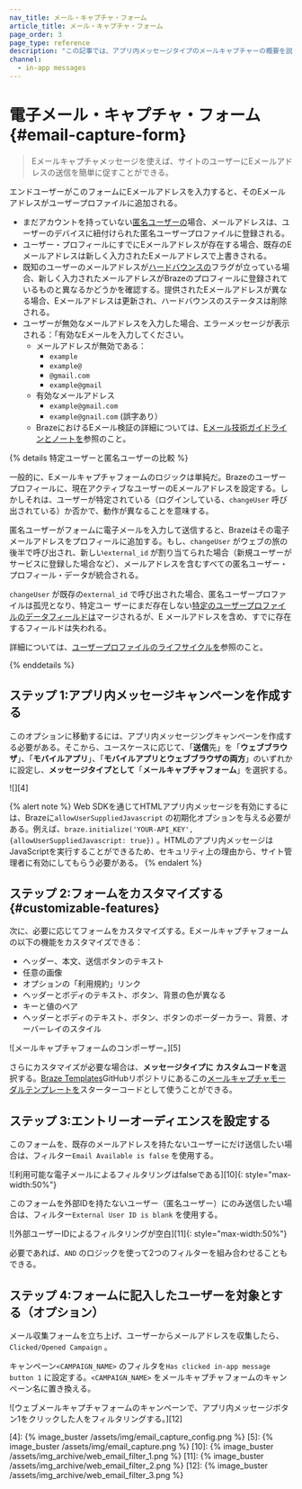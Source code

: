 ```yaml
---
nav_title: メール・キャプチャ・フォーム
article_title: メール・キャプチャ・フォーム
page_order: 3
page_type: reference
description: "この記事では、アプリ内メッセージタイプのメールキャプチャーの概要を説明する。"
channel:
  - in-app messages
---
```


# 電子メール・キャプチャ・フォーム {#email-capture-form}

> Eメールキャプチャメッセージを使えば、サイトのユーザーにEメールアドレスの送信を簡単に促すことができる。

エンドユーザーがこのフォームにEメールアドレスを入力すると、そのEメールアドレスがユーザープロファイルに追加される。

- まだアカウントを持っていない[匿名ユーザーの]({{site.baseurl}}/user_guide/data_and_analytics/user_data_collection/user_profile_lifecycle/#anonymous-user-profiles)場合、メールアドレスは、ユーザーのデバイスに紐付けられた匿名ユーザープロファイルに登録される。
- ユーザー・プロフィールにすでにEメールアドレスが存在する場合、既存のEメールアドレスは新しく入力されたEメールアドレスで上書きされる。
- 既知のユーザーのメールアドレスが[ハードバウンスの]({{site.baseurl}}/help/help_articles/email/email_bounces#email-bounces)フラグが立っている場合、新しく入力されたメールアドレスがBrazeのプロフィールに登録されているものと異なるかどうかを確認する。提供されたEメールアドレスが異なる場合、Eメールアドレスは更新され、ハードバウンスのステータスは削除される。 
- ユーザーが無効なメールアドレスを入力した場合、エラーメッセージが表示される：「有効なEメールを入力してください。
    - メールアドレスが無効である： 
        - `example`
        - `example@`
        - `@gmail.com`
        - `example@gmail`
    - 有効なメールアドレス 
        - `example@gmail.com`
        - `example@gnail.com` (誤字あり）
    - BrazeにおけるEメール検証の詳細については、[Eメール技術ガイドラインとノートを]({{site.baseurl}}/user_guide/onboarding_with_braze/email_setup/email_validation/)参照のこと。

{% details 特定ユーザーと匿名ユーザーの比較 %}

一般的に、Eメールキャプチャフォームのロジックは単純だ。Brazeのユーザープロフィールに、現在アクティブなユーザーのEメールアドレスを設定する。しかしそれは、ユーザーが特定されている（ログインしている、`changeUser` 呼び出されている）か否かで、動作が異なることを意味する。

匿名ユーザーがフォームに電子メールを入力して送信すると、Brazeはその電子メールアドレスをプロフィールに追加する。もし、`changeUser` がウェブの旅の後半で呼び出され、新しい`external_id` が割り当てられた場合（新規ユーザーがサービスに登録した場合など）、メールアドレスを含むすべての匿名ユーザー・プロフィール・データが統合される。

`changeUser` が既存の`external_id` で呼び出された場合、匿名ユーザープロファイルは孤児となり、特定ユー ザーにまだ存在しない[特定のユーザープロファイルのデータフィールドは]({{site.baseurl}}/api/endpoints/user_data/post_users_merge/#merge_updates-behavior)マージされるが、E メールアドレスを含め、すでに存在するフィールドは失われる。

詳細については、[ユーザープロファイルのライフサイクルを]({{site.baseurl}}/user_guide/data_and_analytics/user_data_collection/user_profile_lifecycle/)参照のこと。

{% enddetails %}

## ステップ 1:アプリ内メッセージキャンペーンを作成する

このオプションに移動するには、アプリ内メッセージングキャンペーンを作成する必要がある。そこから、ユースケースに応じて、「**送信**先」を「**ウェブブラウザ**」、「**モバイルアプリ**」、「**モバイルアプリとウェブブラウザの両方**」のいずれかに設定し、**メッセージタイプとして**「**メールキャプチャフォーム**」を選択する。

![][4]

{% alert note %}
Web SDKを通じてHTMLアプリ内メッセージを有効にするには、Brazeに`allowUserSuppliedJavascript` の初期化オプションを与える必要がある。例えば、`braze.initialize('YOUR-API_KEY', {allowUserSuppliedJavascript: true})` 。HTMLのアプリ内メッセージはJavaScriptを実行することができるため、セキュリティ上の理由から、サイト管理者に有効にしてもらう必要がある。
{% endalert %}

## ステップ 2:フォームをカスタマイズする {#customizable-features}

次に、必要に応じてフォームをカスタマイズする。Eメールキャプチャフォームの以下の機能をカスタマイズできる：

- ヘッダー、本文、送信ボタンのテキスト
- 任意の画像
- オプションの「利用規約」リンク
- ヘッダーとボディのテキスト、ボタン、背景の色が異なる
- キーと値のペア
- ヘッダーとボディのテキスト、ボタン、ボタンのボーダーカラー、背景、オーバーレイのスタイル

![メールキャプチャフォームのコンポーザー。][5]

さらにカスタマイズが必要な場合は、**メッセージタイプに** **カスタムコードを**選択する。[Braze Templates](https://github.com/braze-inc/in-app-message-templates/tree/master/braze-templates)GitHubリポジトリにあるこの[メールキャプチャモーダルテンプレートを](https://github.com/braze-inc/in-app-message-templates/tree/master/braze-templates/5-email-capture-modal)スターターコードとして使うことができる。

## ステップ 3:エントリーオーディエンスを設定する

このフォームを、既存のメールアドレスを持たないユーザーにだけ送信したい場合は、フィルター`Email Available is false` を使用する。

![利用可能な電子メールによるフィルタリングはfalseである][10]{: style="max-width:50%"}

このフォームを外部IDを持たないユーザー（匿名ユーザー）にのみ送信したい場合は、フィルター`External User ID is blank` を使用する。

![外部ユーザーIDによるフィルタリングが空白][11]{: style="max-width:50%"}

必要であれば、`AND` のロジックを使って2つのフィルターを組み合わせることもできる。

## ステップ 4:フォームに記入したユーザーを対象とする（オプション）

メール収集フォームを立ち上げ、ユーザーからメールアドレスを収集したら、`Clicked/Opened Campaign` 。 

キャンペーン`<CAMPAIGN_NAME>` のフィルタを`Has clicked in-app message button 1` に設定する。`<CAMPAIGN_NAME>` をメールキャプチャフォームのキャンペーン名に置き換える。

![ウェブメールキャプチャフォームのキャンペーンで、アプリ内メッセージボタン1をクリックした人をフィルタリングする。][12]

[4]: {% image_buster /assets/img/email_capture_config.png %}
[5]: {% image_buster /assets/img/email_capture.png %}
[10]: {% image_buster /assets/img_archive/web_email_filter_1.png %}
[11]: {% image_buster /assets/img_archive/web_email_filter_2.png %}
[12]: {% image_buster /assets/img_archive/web_email_filter_3.png %}

